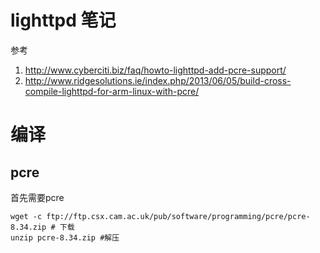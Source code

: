 # lighttpd 笔记

参考

1. http://www.cyberciti.biz/faq/howto-lighttpd-add-pcre-support/
2. http://www.ridgesolutions.ie/index.php/2013/06/05/build-cross-compile-lighttpd-for-arm-linux-with-pcre/

# 编译

## pcre

首先需要pcre


```
wget -c ftp://ftp.csx.cam.ac.uk/pub/software/programming/pcre/pcre-8.34.zip # 下载
unzip pcre-8.34.zip #解压
```